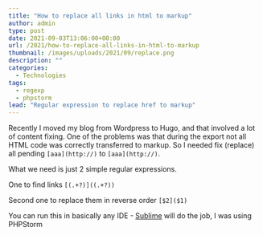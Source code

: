 ```yaml
---
title: "How to replace all links in html to markup"
author: admin
type: post
date: 2021-09-03T13:06:00+00:00
url: /2021/how-to-replace-all-links-in-html-to-markup
thumbnail: /images/uploads/2021/09/replace.png
description: ""
categories:
  - Technologies
tags:
  - regexp
  - phpstorm
lead: "Regular expression to replace href to markup" 
---
```

Recently I moved my blog from Wordpress to Hugo, and that involved a lot of content fixing. One of the problems was that during the export not all HTML code was correctly transferred to markup. So I needed fix (replace) all pending `[aaa](http://)` to `[aaa](http://)`.

What we need is just 2 simple regular expressions. 

One to find links
```[(.+?)]((.+?))```

Second one to replace them in reverse order
```[$2]($1)```

You can run this in basically any IDE - [Sublime](https://www.sublimetext.com) will do the job, I was using PHPStorm
